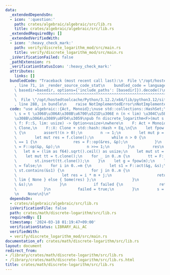 ```yaml
---
data:
  _extendedDependsOn:
  - icon: ':question:'
    path: crates/algebraic/algebraic/src/lib.rs
    title: crates/algebraic/algebraic/src/lib.rs
  _extendedRequiredBy: []
  _extendedVerifiedWith:
  - icon: ':heavy_check_mark:'
    path: verify/discrete_logarithm_mod/src/main.rs
    title: verify/discrete_logarithm_mod/src/main.rs
  _isVerificationFailed: false
  _pathExtension: rs
  _verificationStatusIcon: ':heavy_check_mark:'
  attributes:
    links: []
  bundledCode: "Traceback (most recent call last):\n  File \"/opt/hostedtoolcache/Python/3.12.2/x64/lib/python3.12/site-packages/onlinejudge_verify/documentation/build.py\"\
    , line 71, in _render_source_code_stat\n    bundled_code = language.bundle(stat.path,\
    \ basedir=basedir, options={'include_paths': [basedir]}).decode()\n          \
    \         ^^^^^^^^^^^^^^^^^^^^^^^^^^^^^^^^^^^^^^^^^^^^^^^^^^^^^^^^^^^^^^^^^^^^^^^^^^^^^^^^^\n\
    \  File \"/opt/hostedtoolcache/Python/3.12.2/x64/lib/python3.12/site-packages/onlinejudge_verify/languages/rust.py\"\
    , line 288, in bundle\n    raise NotImplementedError\nNotImplementedError\n"
  code: "use algebraic::{Act, Monoid};\nuse std::collections::HashSet;\n\n/// f^n\
    \ s = t \u3068\u306A\u308B\u6700\u521D\u306E n (n < lim) \u304C\u5B58\u5728\u3059\
    \u308B\u306A\u3089\u8FD4\u3059\npub fn discrete_logarithm<F>(mut s: F::X, t: F::X,\
    \ f: F::S, lim: usize) -> Option<usize>\nwhere\n    F: Act + Monoid,\n    F::S:\
    \ Clone,\n    F::X: Clone + std::hash::Hash + Eq,\n{\n    let fpow = |mut n: usize|\
    \ {\n        assert!(n > 0);\n        n -= 1;\n        let mut p = f.clone();\n\
    \        let mut res = f.clone();\n        while n > 0 {\n            if n & 1\
    \ == 1 {\n                res = F::op(&res, &p);\n            }\n            p\
    \ = F::op(&p, &p);\n            n >>= 1;\n        }\n        res\n    };\n\n \
    \   let m = (lim as f64).sqrt().ceil() as usize;\n    let mut st = HashSet::new();\n\
    \    let mut tt = t.clone();\n    for _ in 0..m {\n        tt = F::act(&f, &tt);\n\
    \        st.insert(tt.clone());\n    }\n    let g = fpow(m);\n    let mut failed\
    \ = false;\n    for i in 0..=m {\n        let s1 = F::act(&g, &s);\n        if\
    \ st.contains(&s1) {\n            for j in 0..m {\n                if s == t {\n\
    \                    let res = i * m + j;\n                    return if res >=\
    \ lim { None } else { Some(res) };\n                }\n                s = F::act(&f,\
    \ &s);\n            }\n            if failed {\n                return None;\n\
    \            }\n            failed = true;\n        }\n        s = s1;\n    }\n\
    \n    None\n}\n"
  dependsOn:
  - crates/algebraic/algebraic/src/lib.rs
  isVerificationFile: false
  path: crates/math/discrete-logarithm/src/lib.rs
  requiredBy: []
  timestamp: '2024-03-18 01:19:47+09:00'
  verificationStatus: LIBRARY_ALL_AC
  verifiedWith:
  - verify/discrete_logarithm_mod/src/main.rs
documentation_of: crates/math/discrete-logarithm/src/lib.rs
layout: document
redirect_from:
- /library/crates/math/discrete-logarithm/src/lib.rs
- /library/crates/math/discrete-logarithm/src/lib.rs.html
title: crates/math/discrete-logarithm/src/lib.rs
---
```

